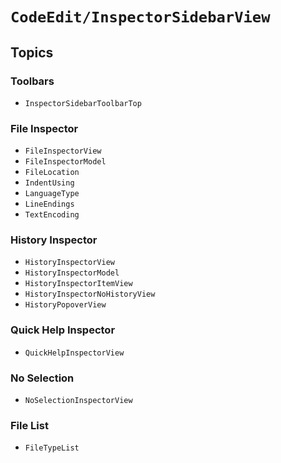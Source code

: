 # ``CodeEdit/InspectorSidebarView``

## Topics

### Toolbars

- ``InspectorSidebarToolbarTop``

### File Inspector

- ``FileInspectorView``
- ``FileInspectorModel``
- ``FileLocation``
- ``IndentUsing``
- ``LanguageType``
- ``LineEndings``
- ``TextEncoding``

### History Inspector

- ``HistoryInspectorView``
- ``HistoryInspectorModel``
- ``HistoryInspectorItemView``
- ``HistoryInspectorNoHistoryView``
- ``HistoryPopoverView``

### Quick Help Inspector

- ``QuickHelpInspectorView``

### No Selection

- ``NoSelectionInspectorView``

### File List

- ``FileTypeList``
